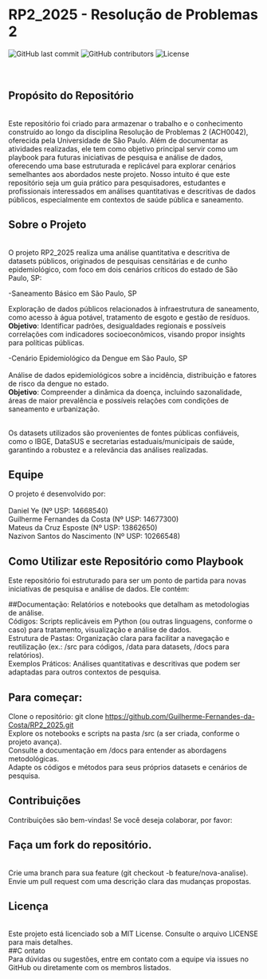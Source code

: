 # RP2_2025 - Resolução de Problemas 2
![GitHub last commit](https://img.shields.io/github/last-commit/Guilherme-Fernandes-da-Costa/RP2_2025)
![GitHub contributors](https://img.shields.io/github/contributors/Guilherme-Fernandes-da-Costa/RP2_2025)
![License](https://img.shields.io/github/license/Guilherme-Fernandes-da-Costa/RP2_2025)
<br><br><br>

## Propósito do Repositório
<br>
Este repositório foi criado para armazenar o trabalho e o conhecimento construído ao longo da disciplina Resolução de Problemas 2 (ACH0042), oferecida pela Universidade de São Paulo. Além de documentar as atividades realizadas, ele tem como objetivo principal servir como um playbook para futuras iniciativas de pesquisa e análise de dados, oferecendo uma base estruturada e replicável para explorar cenários semelhantes aos abordados neste projeto. Nosso intuito é que este repositório seja um guia prático para pesquisadores, estudantes e profissionais interessados em análises quantitativas e descritivas de dados públicos, especialmente em contextos de saúde pública e saneamento.

## Sobre o Projeto
<br>
O projeto RP2_2025 realiza uma análise quantitativa e descritiva de datasets públicos, originados de pesquisas censitárias e de cunho epidemiológico, com foco em dois cenários críticos do estado de São Paulo, SP:

-Saneamento Básico em São Paulo, SP  

Exploração de dados públicos relacionados à infraestrutura de saneamento, como acesso à água potável, tratamento de esgoto e gestão de resíduos.  
**Objetivo**: Identificar padrões, desigualdades regionais e possíveis correlações com indicadores socioeconômicos, visando propor insights para políticas públicas.


-Cenário Epidemiológico da Dengue em São Paulo, SP  
  <br>
  Análise de dados epidemiológicos sobre a incidência, distribuição e fatores de risco da dengue no estado.  
  **Objetivo**: Compreender a dinâmica da doença, incluindo sazonalidade, áreas de maior prevalência e possíveis relações com condições de saneamento e urbanização.


<br>
Os datasets utilizados são provenientes de fontes públicas confiáveis, como o IBGE, DataSUS e secretarias estaduais/municipais de saúde, garantindo a robustez e a relevância das análises realizadas.

## Equipe
O projeto é desenvolvido por:
<br><br>
Daniel Ye (Nº USP: 14668540)<br>
Guilherme Fernandes da Costa (Nº USP: 14677300)<br>
Mateus da Cruz Esposte (Nº USP: 13862650)<br>
Nazivon Santos do Nascimento (Nº USP: 10266548)<br>

## Como Utilizar este Repositório como Playbook
Este repositório foi estruturado para ser um ponto de partida para novas iniciativas de pesquisa e análise de dados. Ele contém:

##Documentação: Relatórios e notebooks que detalham as metodologias de análise.
<br>
Códigos: Scripts replicáveis em Python (ou outras linguagens, conforme o caso) para tratamento, visualização e análise de dados.
<br>
Estrutura de Pastas: Organização clara para facilitar a navegação e reutilização (ex.: /src para códigos, /data para datasets, /docs para relatórios).
<br>
Exemplos Práticos: Análises quantitativas e descritivas que podem ser adaptadas para outros contextos de pesquisa.
<br>

## Para começar:

Clone o repositório: git clone https://github.com/Guilherme-Fernandes-da-Costa/RP2_2025.git
<br>
Explore os notebooks e scripts na pasta /src (a ser criada, conforme o projeto avança).
<br>
Consulte a documentação em /docs para entender as abordagens metodológicas.
<br>
Adapte os códigos e métodos para seus próprios datasets e cenários de pesquisa.
<br>

## Contribuições
Contribuições são bem-vindas! Se você deseja colaborar, por favor:

## Faça um fork do repositório.
<br>
Crie uma branch para sua feature (git checkout -b feature/nova-analise).
<br>
Envie um pull request com uma descrição clara das mudanças propostas.

## Licença
<br>
Este projeto está licenciado sob a MIT License. Consulte o arquivo LICENSE para mais detalhes.
<br>
##C ontato
<br>
Para dúvidas ou sugestões, entre em contato com a equipe via issues no GitHub ou diretamente com os membros listados.
